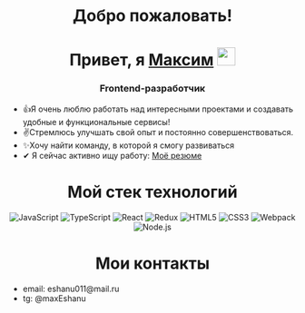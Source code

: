 <h1 align="center">Добро пожаловать!</h1>
<h1 align="center">Привет, я <a href="https://t.me/maxEshanu" target="_blank">Максим</a> 
<img src="https://github.com/blackcater/blackcater/raw/main/images/Hi.gif" height="32"/></h1>
<h3 align="center">Frontend-разработчик</h3>
<ul>
<li>👍Я очень люблю работать над интересными проектами и создавать удобные и функциональные сервисы!</li>
<li>✌Стремлюсь улучшать свой опыт и постоянно совершенствоваться.</li>
<li>✨Хочу найти команду, в которой я смогу развиваться</li>
<li>✔ Я сейчас активно ищу работу: <a href="https://disk.yandex.ru/i/Qe9NRurQZ_ea8A" target="_blank">Моё резюме</a></li>
</ul>
<h1 align="center">Мой стек технологий</h1>
<p align="center">
  <img src="https://img.shields.io/badge/JavaScript-F7DF1E?style=for-the-badge&logo=javascript&logoColor=black" alt="JavaScript" />
  <img src="https://img.shields.io/badge/TypeScript-3178C6?style=for-the-badge&logo=typescript&logoColor=white" alt="TypeScript" />
  <img src="https://img.shields.io/badge/React-61DAFB?style=for-the-badge&logo=react&logoColor=black" alt="React" />
  <img src="https://img.shields.io/badge/Redux-764ABC?style=for-the-badge&logo=redux&logoColor=white" alt="Redux" />
  <img src="https://img.shields.io/badge/HTML5-E34F26?style=for-the-badge&logo=html5&logoColor=white" alt="HTML5" />
  <img src="https://img.shields.io/badge/CSS3-1572B6?style=for-the-badge&logo=css3&logoColor=white" alt="CSS3" />
  <img src="https://img.shields.io/badge/Webpack-8DD6F9?style=for-the-badge&logo=webpack&logoColor=black" alt="Webpack" />
  <img src="https://img.shields.io/badge/Node.js-339933?style=for-the-badge&logo=node.js&logoColor=white" alt="Node.js" />
</p>

<h1 align="center">Мои контакты</h1>
<ul>
<li>email: eshanu011@mail.ru</li>
<li>tg: @maxEshanu</li>
</ul>
<!--
**MaxEshanu/MaxEshanu** is a ✨ _special_ ✨ repository because its `README.md` (this file) appears on your GitHub profile.

Here are some ideas to get you started:

- 🔭 I’m currently working on ...
- 🌱 I’m currently learning ...
- 👯 I’m looking to collaborate on ...
- 🤔 I’m looking for help with ...
- 💬 Ask me about ...
- 📫 How to reach me: ...
- 😄 Pronouns: ...
- ⚡ Fun fact: ...
-->
